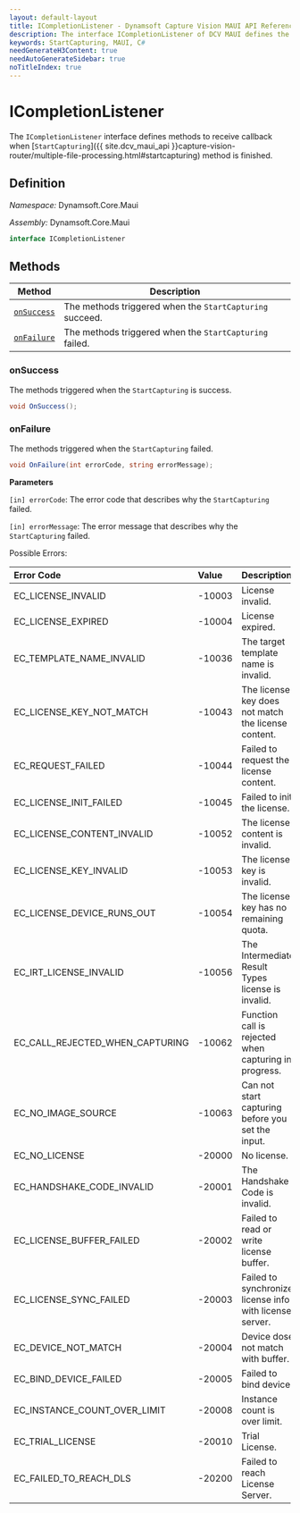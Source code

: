 ```yaml
---
layout: default-layout
title: ICompletionListener - Dynamsoft Capture Vision MAUI API Reference
description: The interface ICompletionListener of DCV MAUI defines the methods for handling callback when StartCapturing is finished.
keywords: StartCapturing, MAUI, C#
needGenerateH3Content: true
needAutoGenerateSidebar: true
noTitleIndex: true
---
```


# ICompletionListener

The `ICompletionListener` interface defines methods to receive callback when [`StartCapturing`]({{ site.dcv_maui_api }}capture-vision-router/multiple-file-processing.html#startcapturing) method is finished.

## Definition

*Namespace:* Dynamsoft.Core.Maui

*Assembly:* Dynamsoft.Core.Maui

```csharp
interface ICompletionListener
```

## Methods

| Method | Description |
|------- |-------------|
| [`onSuccess`](#onsuccess) | The methods triggered when the `StartCapturing` succeed. |
| [`onFailure`](#onfailure) | The methods triggered when the `StartCapturing` failed. |

### onSuccess

The methods triggered when the `StartCapturing` is success.

```csharp
void OnSuccess();
```

### onFailure

The methods triggered when the `StartCapturing` failed.

```csharp
void OnFailure(int errorCode, string errorMessage);
```

**Parameters**

`[in] errorCode`: The error code that describes why the `StartCapturing` failed.

`[in] errorMessage`: The error message that describes why the `StartCapturing` failed.

Possible Errors:

| Error Code | Value | Description |
| :--------- | :---- | :---------- |
| EC_LICENSE_INVALID | -10003 | License invalid. |
| EC_LICENSE_EXPIRED | -10004 | License expired. |
| EC_TEMPLATE_NAME_INVALID | -10036 | The target template name is invalid. |
| EC_LICENSE_KEY_NOT_MATCH | -10043 | The license key does not match the license content. |
| EC_REQUEST_FAILED | -10044 | Failed to request the license content. |
| EC_LICENSE_INIT_FAILED | -10045 | Failed to init the license. |
| EC_LICENSE_CONTENT_INVALID | -10052 | The license content is invalid. |
| EC_LICENSE_KEY_INVALID | -10053 | The license key is invalid. |
| EC_LICENSE_DEVICE_RUNS_OUT | -10054 | The license key has no remaining quota. |
| EC_IRT_LICENSE_INVALID | -10056 | The Intermediate Result Types license is invalid. |
| EC_CALL_REJECTED_WHEN_CAPTURING  | -10062 | Function call is rejected when capturing in progress. |
| EC_NO_IMAGE_SOURCE | -10063 | Can not start capturing before you set the input. |
| EC_NO_LICENSE | -20000 | No license. |
| EC_HANDSHAKE_CODE_INVALID | -20001 | The Handshake Code is invalid. |
| EC_LICENSE_BUFFER_FAILED | -20002 | Failed to read or write license buffer. |
| EC_LICENSE_SYNC_FAILED | -20003 | Failed to synchronize license info with license server. |
| EC_DEVICE_NOT_MATCH | -20004 | Device dose not match with buffer. |
| EC_BIND_DEVICE_FAILED | -20005 | Failed to bind device. |
| EC_INSTANCE_COUNT_OVER_LIMIT | -20008 | Instance count is over limit. |
| EC_TRIAL_LICENSE | -20010 | Trial License. |
| EC_FAILED_TO_REACH_DLS | -20200 | Failed to reach License Server. |
